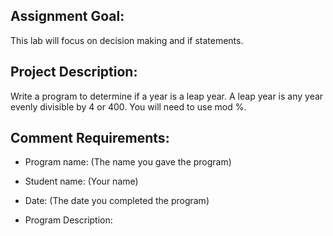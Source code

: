 ## Assignment  Goal: 
This lab will focus on decision making and if
statements.

## Project Description: 
Write a program to determine if a year is a leap year.  A leap year is any year evenly divisible by 4 or 400.  You will need to use mod %.


## Comment Requirements:

- Program name: (The name you gave the program)

- Student name: (Your name)

- Date: (The date you completed the program)

- Program Description: